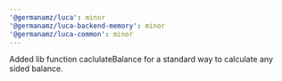 ```yaml
---
'@germanamz/luca': minor
'@germanamz/luca-backend-memory': minor
'@germanamz/luca-common': minor
---
```


Added lib function caclulateBalance for a standard way to calculate any sided balance.
